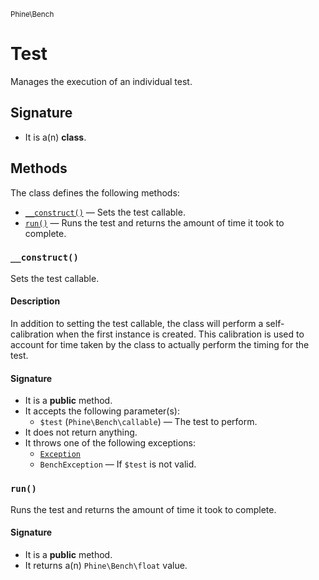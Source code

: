 <small>Phine\Bench</small>

Test
====

Manages the execution of an individual test.

Signature
---------

- It is a(n) **class**.

Methods
-------

The class defines the following methods:

- [`__construct()`](#__construct) &mdash; Sets the test callable.
- [`run()`](#run) &mdash; Runs the test and returns the amount of time it took to complete.

### `__construct()` <a name="__construct"></a>

Sets the test callable.

#### Description

In addition to setting the test callable, the class will perform a
self-calibration when the first instance is created. This calibration
is used to account for time taken by the class to actually perform the
timing for the test.

#### Signature

- It is a **public** method.
- It accepts the following parameter(s):
    - `$test` (`Phine\Bench\callable`) &mdash; The test to perform.
- It does not return anything.
- It throws one of the following exceptions:
    - [`Exception`](http://php.net/class.Exception)
    - `BenchException` &mdash; If `$test` is not valid.

### `run()` <a name="run"></a>

Runs the test and returns the amount of time it took to complete.

#### Signature

- It is a **public** method.
- It returns a(n) `Phine\Bench\float` value.

